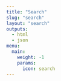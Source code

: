 ```yaml
---
title: "Search"
slug: "search"
layout: "search"
outputs:
  - html
  - json
menu:
  main:
    weight: -1
    params:
      icon: search
---
```


